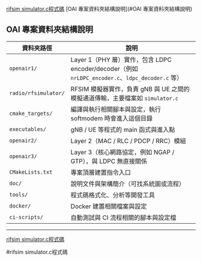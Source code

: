 [rifsim simulator.c程式碼](#rifsim-simulator.c程式碼)
[OAI 專案資料夾結構說明](#OAI 專案資料夾結構說明)



## OAI 專案資料夾結構說明

| 資料夾路徑              | 說明 |
|-------------------------|------|
| `openair1/`             | Layer 1（PHY 層）實作，包含 LDPC encoder/decoder（例如 `nrLDPC_encoder.c`、`ldpc_decoder.c` 等） |
| `radio/rfsimulator/`    | RFSIM 模擬器實作，負責 gNB 與 UE 之間的模擬通道傳輸，主要檔案如 `simulator.c` |
| `cmake_targets/`        | 編譯與執行相關腳本與設定，執行 softmodem 時會進入這個目錄 |
| `executables/`          | gNB / UE 等程式的 main 函式與進入點 |
| `openair2/`             | Layer 2（MAC / RLC / PDCP / RRC）模組 |
| `openair3/`             | Layer 3（核心網路協定，例如 NGAP / GTP），與 LDPC 無直接關係 |
| `CMakeLists.txt`        | 專案頂層建置指令入口 |
| `doc/`                  | 說明文件與架構簡介（可找系統圖或流程） |
| `tools/`                | 程式碼格式化、分析等開發工具 |
| `docker/`               | Docker 建置相關檔案與設定 |
| `ci-scripts/`           | 自動測試與 CI 流程相關的腳本與設定檔 |

---


[rifsim simulator.c程式碼](#rifsim-simulator.c程式碼)

#rifsim simulator.c程式碼
